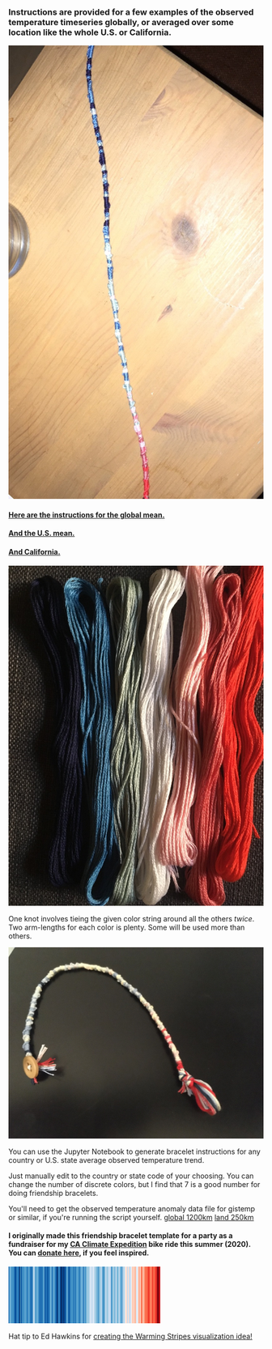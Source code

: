 

### Instructions are provided for a few examples of the observed temperature timeseries globally, or averaged over some location like the whole U.S. or California.

![image of friendship bracelet](2B997C23-EA78-4618-9EF2-AC8AB37F1918_1_105_c.jpeg "Example Bracelet 1")


#### [Here are the instructions for the global mean.](globalMeanInstructions.md)
#### [And the U.S. mean.](usInstructions.md)
#### [And California.](caliInstructions.md)

![image of embroidery thread](D9D94B1F-C163-4016-84F5-770F65F9689D_1_105_c.jpeg "Embroidery Thread")

One knot involves tieing the given color string around all the others *twice*. Two arm-lengths for each color is plenty. Some will be used more than others.

![image of friendship bracelet](A7D739C8-4529-45FC-9ADA-BE3315445DE4_1_105_c.jpeg "Example Bracelet 2")

You can use the Jupyter Notebook to generate bracelet instructions for any country or U.S. state average observed temperature trend.

Just manually edit to the country or state code of your choosing. You can change the number of discrete colors, but I find that 7 is a good number for doing friendship bracelets. 

You'll need to get the observed temperature anomaly data file for gistemp or similar, if you're running the script yourself.
[global 1200km](https://data.giss.nasa.gov/pub/gistemp/gistemp1200_GHCNv4_ERSSTv5.nc.gz)
[land 250km](https://data.giss.nasa.gov/pub/gistemp/gistemp250_GHCNv4.nc.gz)

#### I originally made this friendship bracelet template for a party as a fundraiser for my [CA Climate Expedition](https://www.ioes.ucla.edu/project/the-california-climate-expedition/) bike ride this summer (2020). You can [donate here](https://ce2020.funraise.org/fundraiser/naomi-goldenson), if you feel inspired.


![image of warming stripes](300px-20181204_Warming_stripes_(global,_WMO,_1850-2018)_-_Climate_Lab_Book_(Ed_Hawkins).png "Warming Stripes Graphic")

Hat tip to Ed Hawkins for [creating the Warming Stripes visualization idea!](http://www.climate-lab-book.ac.uk/2018/warming-stripes/)
